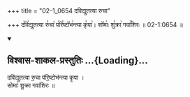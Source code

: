 +++
title = "02-1_0654 दविद्युतत्या रुचा"

+++
द꣡वि꣢द्युतत्या रु꣣चा꣡ प꣢रि꣣ष्टो꣡भ꣢न्त्या कृ꣣पा꣢। सो꣡माः꣢ शु꣣क्रा꣢ गवा꣢꣯शिरः ॥ 02-1:0654 ॥

<div class="js_include" newlevelforh1="2" title="विश्वास-शाकल-प्रस्तुतिः" unfilled url="/vedAH_Rk/shAkalam/saMhitA/vishvAsa-prastutiH/09/064/28_davidyutatyA_ruchA.md">
<details open><summary><h2>विश्वास-शाकल-प्रस्तुतिः ...{Loading}...</h2></summary>


दवि॑द्युतत्या रु॒चा प॑रि॒ष्टोभ॑न्त्या कृ॒पा ।  
सोमाः॑ शु॒क्रा गवा॑शिरः ॥

</details>
</div>